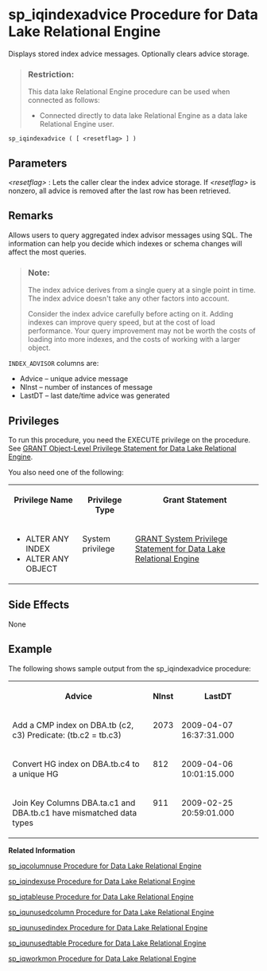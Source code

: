 <!-- loioa5ab8bc984f2101593388431a4a60c82 -->

# sp\_iqindexadvice Procedure for Data Lake Relational Engine

Displays stored index advice messages. Optionally clears advice storage.



> ### Restriction:  
> This data lake Relational Engine procedure can be used when connected as follows:
> 
> -   Connected directly to data lake Relational Engine as a data lake Relational Engine user.



```
sp_iqindexadvice ( [ <resetflag> ] )
```



<a name="loioa5ab8bc984f2101593388431a4a60c82__iq_refbb_1597"/>

## Parameters

 *<resetflag\>*
 :   Lets the caller clear the index advice storage. If *<resetflag\>* is nonzero, all advice is removed after the last row has been retrieved.

 

<a name="loioa5ab8bc984f2101593388431a4a60c82__iq_refbb_1599"/>

## Remarks

Allows users to query aggregated index advisor messages using SQL. The information can help you decide which indexes or schema changes will affect the most queries.

> ### Note:  
> The index advice derives from a single query at a single point in time. The index advice doesn't take any other factors into account.
> 
> Consider the index advice carefully before acting on it. Adding indexes can improve query speed, but at the cost of load performance. Your query improvement may not be worth the costs of loading into more indexes, and the costs of working with a larger object.

`INDEX_ADVISOR` columns are:

-   Advice – unique advice message
-   NInst – number of instances of message
-   LastDT – last date/time advice was generated



<a name="loioa5ab8bc984f2101593388431a4a60c82__iq_refbb_1596"/>

## Privileges

To run this procedure, you need the EXECUTE privilege on the procedure. See [GRANT Object-Level Privilege Statement for Data Lake Relational Engine](../080-sql-statements/grant-object-level-privilege-statement-for-data-lake-relational-engine-a3e154f.md). 

You also need one of the following:


<table>
<tr>
<th valign="top">

Privilege Name



</th>
<th valign="top">

Privilege Type



</th>
<th valign="top">

Grant Statement



</th>
</tr>
<tr>
<td valign="top">

-   ALTER ANY INDEX
-   ALTER ANY OBJECT



</td>
<td valign="top">

System privilege



</td>
<td valign="top">

[GRANT System Privilege Statement for Data Lake Relational Engine](../080-sql-statements/grant-system-privilege-statement-for-data-lake-relational-engine-a3dfcb0.md)



</td>
</tr>
</table>



<a name="loioa5ab8bc984f2101593388431a4a60c82__section_kdt_jc1_nbb"/>

## Side Effects

None



<a name="loioa5ab8bc984f2101593388431a4a60c82__iq_refbb_1600"/>

## Example

The following shows sample output from the sp\_iqindexadvice procedure:


<table>
<tr>
<th valign="top">

Advice



</th>
<th valign="top">

NInst



</th>
<th valign="top">

LastDT



</th>
</tr>
<tr>
<td valign="top">

Add a CMP index on DBA.tb \(c2, c3\) Predicate: \(tb.c2 = tb.c3\)



</td>
<td valign="top">

2073



</td>
<td valign="top">

2009-04-07 16:37:31.000



</td>
</tr>
<tr>
<td valign="top">

Convert HG index on DBA.tb.c4 to a unique HG



</td>
<td valign="top">

812



</td>
<td valign="top">

2009-04-06 10:01:15.000



</td>
</tr>
<tr>
<td valign="top">

Join Key Columns DBA.ta.c1 and DBA.tb.c1 have mismatched data types



</td>
<td valign="top">

911



</td>
<td valign="top">

2009-02-25 20:59:01.000



</td>
</tr>
</table>

**Related Information**  


[sp\_iqcolumnuse Procedure for Data Lake Relational Engine](sp-iqcolumnuse-procedure-for-data-lake-relational-engine-a59fb88.md "Reports detailed usage information for columns accessed by the workload.")

[sp\_iqindexuse Procedure for Data Lake Relational Engine](sp-iqindexuse-procedure-for-data-lake-relational-engine-a5ae206.md "Reports detailed usage information for secondary (non-FP) indexes accessed by the workload.")

[sp\_iqtableuse Procedure for Data Lake Relational Engine](sp-iqtableuse-procedure-for-data-lake-relational-engine-a5bae03.md "Reports detailed usage information for tables accessed by the workload.")

[sp\_iqunusedcolumn Procedure for Data Lake Relational Engine](sp-iqunusedcolumn-procedure-for-data-lake-relational-engine-a5bbef3.md "Reports IQ columns that were not referenced by the workload.")

[sp\_iqunusedindex Procedure for Data Lake Relational Engine](sp-iqunusedindex-procedure-for-data-lake-relational-engine-a5bc6ce.md "Reports IQ secondary (non-FP) indexes that were not referenced by the workload.")

[sp\_iqunusedtable Procedure for Data Lake Relational Engine](sp-iqunusedtable-procedure-for-data-lake-relational-engine-a5bced3.md "Reports IQ tables that were not referenced by the workload.")

[sp\_iqworkmon Procedure for Data Lake Relational Engine](sp-iqworkmon-procedure-for-data-lake-relational-engine-a5c13d2.md "Controls collection of workload monitor usage information, and reports monitoring collection status. sp_iqworkmon collects information only for queries (SQL statements containing a FROM clause). You cannot use sp_iqworkmon for INSERT or LOAD statements.")

